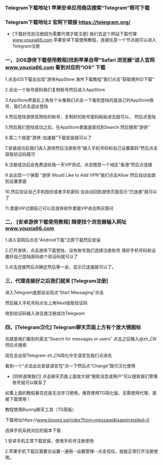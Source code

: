 ### Telegram下载地址1   苹果安卓应用商店搜索“Telegram”既可下载

### Telegram下载地址2 官网下链接 https://telegram.org/

- [下载好先别注册因为需要代理才能注册] 我们去这个网站下载代理 www.youxia66.com 苹果安卓下载使用教程，连接任意一个节点就可以进入Telegram注册

### 一， [iOS游侠下载使用教程]找到苹果自带”Safari 浏览器”进入官网 www.youxia66.com 看到对应的“iOS” 下载

1.点击iOS下载会出现“游侠AppStore 海外下载教程”我们点击“获取境外ID下载”

2.会出一个账号密码我们复制账号然后进入AppStore

3.AppStore界面右上角有个头像我们点击一下看到登陆的是自己的AppStore账号，我们点击退出登陆

4.然后登陆游侠官网给的账号，复制好的账号密码粘贴进去就可以， 然后点登陆

5.然后我们登陆成功之后，在AppStore里面底部找到Search 然后搜索“游侠”

6.第二个就是“游侠-加速器”下载安装就可以了

7.安装成功后我们进入游侠然后注册账号“输入手机号码和自己设置密码”然后点击获取验证码既可

8.注册成功后会免费送给我一天VIP测试，点击随意一个地区“香港”然后点连接

9.会出现一个弹窗 “游侠 Would Like to Add VPN”我们点击Allow 然后自动会跳到设置里面

10.然后验证自己手机指纹或者手机密码 会自动回到游侠页面显示“已连接”就可以了

11.里面VIP过期自己可以去游侠软件里面VIP进去购买既可


### 二， [安卓游侠下载使用教程] 随便找个浏览器输入网址 www.youxia66.com

1.进入官网后点击“Android下载”立即下载然后安装

2.打开游侠，点击游侠下面登陆，没有账号我们选择注册账号 填好手机号码和设置好自己登陆密码收个验证码就可以了

3.点击连接然后点确定然后等一会，显示已连接就可以了。

### 三，代理连接好之后我们就来 [Telegram注册] 

进入Telegram底部会出现点“Start Messaging“点击

 然后输入手机号码点左上角Next收取验证码

收到验证码输入进去就注册成功Telegeam

### 四，[Telegram汉化] Telegram聊天页面上方有个放大镜图标

也就是我们看到的英文“Search for messages or users” 点击之后输入@zh_CN然后点搜索

现在会出现Telegram-zh_CN简化中文语言包我们点进去

看到一个“点击此处安装语言包”点一下然后点“Change”既可汉化使用

- [同样道理我们] 点击聊天页面上面放大镜“搜索消息或用户”可以搜索我们管理账号就可以联系了

如果上面的教程看完还是无法学习使用，推荐使用TG简化版，无需使用代理，直接下载使用！


教程使用Biyong聊天工具（TG简版）

下载地址https://www.biyong.sg/index?from=message&isappinstalled=0 

选择手机系统对应的版本下载 

1.安卓手机正常下载安装，使用手机号注册使用 

2.苹果手机下载后需要去设置--通用--设置管理--点击信任。就能正常打开注册使用。
